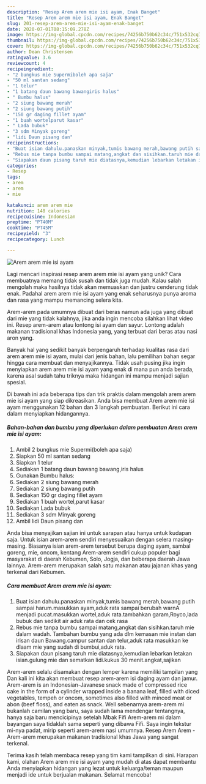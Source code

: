 ```yaml
---
description: "Resep Arem arem mie isi ayam, Enak Banget"
title: "Resep Arem arem mie isi ayam, Enak Banget"
slug: 201-resep-arem-arem-mie-isi-ayam-enak-banget
date: 2020-07-01T08:15:09.278Z
image: https://img-global.cpcdn.com/recipes/74256b750b62c34c/751x532cq70/arem-arem-mie-isi-ayam-foto-resep-utama.jpg
thumbnail: https://img-global.cpcdn.com/recipes/74256b750b62c34c/751x532cq70/arem-arem-mie-isi-ayam-foto-resep-utama.jpg
cover: https://img-global.cpcdn.com/recipes/74256b750b62c34c/751x532cq70/arem-arem-mie-isi-ayam-foto-resep-utama.jpg
author: Dean Christensen
ratingvalue: 3.6
reviewcount: 4
recipeingredient:
- "2 bungkus mie Supermiboleh apa saja"
- "50 ml santan sedang"
- "1 telur"
- "1 batang daun bawang bawangiris halus"
- " Bumbu halus"
- "2 siung bawang merah"
- "2 siung bawang putih"
- "150 gr daging fillet ayam"
- "1 buah wortelparut kasar"
- " Lada bubuk"
- "3 sdm Minyak goreng"
- "lidi Daun pisang dan"
recipeinstructions:
- "Buat isian dahulu.panaskan minyak,tumis bawang merah,bawang putih sampai harum.masukkan ayam,aduk rata sampai berubah warnA menjadi pucat.masukkan wortel,aduk rata.tambahkan garam,Royco,lada bubuk dan sedikit air aduk rata dan cek rasa"
- "Rebus mie tanpa bumbu sampai matang,angkat dan sisihkan.taruh mie dalam wadah. Tambahan bumbu yang ada dlm kemasan mie instan dan irisan daun Bawang.campur santan dan telur,aduk rata masukkan ke dlaam mie yang sudah di bumbui,aduk rata."
- "Siapakan daun pisang taruh mie diatasnya,kemudian lebarkan letakan isian.gulung mie dan sematkan lidi.kukus 30 menit.angkat,sajikan"
categories:
- Resep
tags:
- arem
- arem
- mie

katakunci: arem arem mie 
nutrition: 148 calories
recipecuisine: Indonesian
preptime: "PT40M"
cooktime: "PT45M"
recipeyield: "3"
recipecategory: Lunch

---
```



![Arem arem mie isi ayam](https://img-global.cpcdn.com/recipes/74256b750b62c34c/751x532cq70/arem-arem-mie-isi-ayam-foto-resep-utama.jpg)

Lagi mencari inspirasi resep arem arem mie isi ayam yang unik? Cara membuatnya memang tidak susah dan tidak juga mudah. Kalau salah mengolah maka hasilnya tidak akan memuaskan dan justru cenderung tidak enak. Padahal arem arem mie isi ayam yang enak seharusnya punya aroma dan rasa yang mampu memancing selera kita.

Arem-arem pada umumnya dibuat dari beras namun ada juga yang dibuat dari mie yang tidak kalahnya, jika anda ingin mencoba silahkan lihat video ini. Resep arem-arem atau lontong isi ayam dan sayur. Lontong adalah makanan tradisional khas Indonesia yang, yang terbuat dari beras atau nasi aron yang.

Banyak hal yang sedikit banyak berpengaruh terhadap kualitas rasa dari arem arem mie isi ayam, mulai dari jenis bahan, lalu pemilihan bahan segar hingga cara membuat dan menyajikannya. Tidak usah pusing jika ingin menyiapkan arem arem mie isi ayam yang enak di mana pun anda berada, karena asal sudah tahu triknya maka hidangan ini mampu menjadi sajian spesial.


Di bawah ini ada beberapa tips dan trik praktis dalam mengolah arem arem mie isi ayam yang siap dikreasikan. Anda bisa membuat Arem arem mie isi ayam menggunakan 12 bahan dan 3 langkah pembuatan. Berikut ini cara dalam menyiapkan hidangannya.

<!--inarticleads1-->

##### Bahan-bahan dan bumbu yang diperlukan dalam pembuatan Arem arem mie isi ayam:

1. Ambil 2 bungkus mie Supermi(boleh apa saja)
1. Siapkan 50 ml santan sedang
1. Siapkan 1 telur
1. Sediakan 1 batang daun bawang bawang,iris halus
1. Gunakan  Bumbu halus:
1. Sediakan 2 siung bawang merah
1. Sediakan 2 siung bawang putih
1. Sediakan 150 gr daging fillet ayam
1. Sediakan 1 buah wortel,parut kasar
1. Sediakan  Lada bubuk
1. Sediakan 3 sdm Minyak goreng
1. Ambil lidi Daun pisang dan


Anda bisa menyajikan sajian ini untuk sarapan atau hanya untuk kudapan saja. Untuk isian arem-arem sendiri menyesuaikan dengan selera masing-masing. Biasanya isian arem-arem tersebut berupa daging ayam, sambal goreng, mie, oncom, kentang Arem-arem sendiri cukup populer bagi masyarakat di daerah Kebumen, Solo, Jogja, dan beberapa daerah Jawa lainnya. Arem-arem merupakan salah satu makanan atau jajanan khas yang terkenal dari Kebumen. 

<!--inarticleads2-->

##### Cara membuat Arem arem mie isi ayam:

1. Buat isian dahulu.panaskan minyak,tumis bawang merah,bawang putih sampai harum.masukkan ayam,aduk rata sampai berubah warnA menjadi pucat.masukkan wortel,aduk rata.tambahkan garam,Royco,lada bubuk dan sedikit air aduk rata dan cek rasa
1. Rebus mie tanpa bumbu sampai matang,angkat dan sisihkan.taruh mie dalam wadah. Tambahan bumbu yang ada dlm kemasan mie instan dan irisan daun Bawang.campur santan dan telur,aduk rata masukkan ke dlaam mie yang sudah di bumbui,aduk rata.
1. Siapakan daun pisang taruh mie diatasnya,kemudian lebarkan letakan isian.gulung mie dan sematkan lidi.kukus 30 menit.angkat,sajikan


Arem-arem selalu disamakan dengan lemper karena memiliki tampilan yang Dan kali ini kita akan membuat resep arem-arem isi daging ayam dan jamur. Arem-arem is an Indonesian-Javanese snack made of compressed rice cake in the form of a cylinder wrapped inside a banana leaf, filled with diced vegetables, tempeh or oncom, sometimes also filled with minced meat or abon (beef floss), and eaten as snack. Well sebenarnya arem-arem mi bukanlah camilan yang baru, saya sudah lama mendengar tentangnya, hanya saja baru mencicipinya setelah Mbak Fifi Arem-arem mi dalam bayangan saya tidaklah sama seperti yang dibawa Fifi. Saya ingin tekstur mi-nya padat, mirip seperti arem-arem nasi umumnya. Resep Arem Arem - Arem-arem merupakan makanan tradisional khas Jawa yang sangat terkenal. 

Terima kasih telah membaca resep yang tim kami tampilkan di sini. Harapan kami, olahan Arem arem mie isi ayam yang mudah di atas dapat membantu Anda menyiapkan hidangan yang lezat untuk keluarga/teman maupun menjadi ide untuk berjualan makanan. Selamat mencoba!
